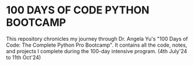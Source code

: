 # 100 DAYS OF CODE PYTHON BOOTCAMP
This repository chronicles my journey through Dr. Angela Yu's "100 Days of Code: The Complete Python Pro Bootcamp". It contains all the code, notes, and projects I complete during the 100-day intensive program. (4th July'24 to 11th Oct'24)


